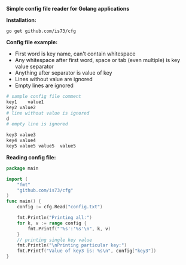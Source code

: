 **Simple config file reader for Golang applications**


**Installation:**
```
go get github.com/is73/cfg
```


**Config file example:**  
* First word is key name, can't contain whitespace  
* Any whitespace after first word, space or tab (even multiple) is key value separator  
* Anything after separator is value of key  
* Lines without value are ignored
* Empty lines are ignored
```bash
# sample config file comment
key1	value1
key2 value2
# line without value is ignored
d
# empty line is ignored

key3 value3
key4 value4
key5 value5 value5	value5

```


**Reading config file:**
```go
package main

import (
	"fmt"
	"github.com/is73/cfg"
)
func main() {
	config := cfg.Read("config.txt")

	fmt.Println("Printing all:")
	for k, v := range config {
		fmt.Printf("'%s':'%s'\n", k, v)
	}
	// printing single key value
	fmt.Println("\nPrinting particular key:")
	fmt.Printf("Value of key3 is: %s\n", config["key3"])
}
```
